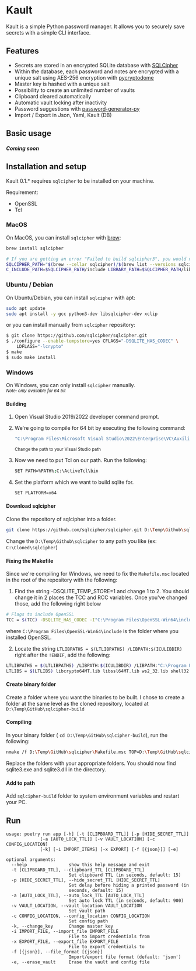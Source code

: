 # Kault

Kault is a simple Python password manager. It allows you to securely save secrets with a simple CLI interface.

## Features

 - Secrets are stored in an encrypted SQLite database with [SQLCipher](https://www.zetetic.net/sqlcipher/)
 - Within the database, each password and notes are encrypted with a unique salt using AES-256 encryption with [pycryptodome](http://legrandin.github.io/pycryptodome/)
 - Master key is hashed with a unique salt
 - Possibility to create an unlimited number of vaults
 - Clipboard cleared automatically
 - Automatic vault locking after inactivity
 - Password suggestions with [password-generator-py](https://github.com/gabfl/password-generator-py)
 - Import / Export in Json, Yaml, Kault (DB)

 ## Basic usage

 ##### Coming soon

 ## Installation and setup

 Kault 0.1.* requires `sqlcipher` to be installed on your machine.

 Requirement:
 - OpenSSL
 - Tcl

 ### MacOS

On MacOS, you can install `sqlcipher` with [brew](https://brew.sh/):
```bash
brew install sqlcipher

# If you are getting an error "Failed to build sqlcipher3", you would need to fix the build flags:
SQLCIPHER_PATH="$(brew --cellar sqlcipher)/$(brew list --versions sqlcipher | tr ' ' '\n' | tail -1)"
C_INCLUDE_PATH=$SQLCIPHER_PATH/include LIBRARY_PATH=$SQLCIPHER_PATH/lib
```

### Ubuntu / Debian

On Ubuntu/Debian, you can install `sqlcipher` with apt:
```bash
sudo apt update
sudo apt install -y gcc python3-dev libsqlcipher-dev xclip
```

or you can install manually from `sqlcipher` repository:

```bash
$ git clone https://github.com/sqlcipher/sqlcipher.git
$ ./configure --enable-tempstore=yes CFLAGS="-DSQLITE_HAS_CODEC" \
	LDFLAGS="-lcrypto"
$ make
$ sudo make install
```

### Windows

On Windows, you can only install `sqlcipher` manually. \
<small>*Note: only available for 64 bit*</small>

#### Building
1. Open Visual Studio 2019/2022 developer command prompt.

2. We're going to compile for 64 bit by executing the following command:

    ```bash 
    "C:\Program Files\Microsoft Visual Studio\2022\Enterprise\VC\Auxiliary\Build\vcvarsall.bat" x64
    ```

    <small>Change the path to your Visual Studio path</small>

3. Now we need to put Tcl on our path. Run the following:

    ```bash
    SET PATH=%PATH%;C:\ActiveTcl\bin
    ```

4. Set the platform which we want to build sqlite for.

    ```bash
    SET PLATFORM=x64
    ```

#### Download sqlcipher

Clone the repository of sqlcipher into a folder.

```bash
git clone https://github.com/sqlcipher/sqlcipher.git D:\Temp\Github\sqlcipher
```

Change the `D:\Temp\Github\sqlcipher` to any path you like (ex: `C:\Cloned\sqlcipher`)

#### Fixing the Makefile

Since we're compiling for Windows, we need to fix the `Makefile.msc` located in the root of the repository with the following:

1. Find the string -DSQLITE_TEMP_STORE=1 and change 1 to 2. You should change it in 2 places the TCC and RCC variables. Once you've changed those, add the following right below

```bash
# Flags to include OpenSSL
TCC = $(TCC) -DSQLITE_HAS_CODEC -I"C:\Program Files\OpenSSL-Win64\include"
```
where `C:\Program Files\OpenSSL-Win64\include` is the folder where you installed OpenSSL.

2. Locate the string `LTLIBPATHS = $(LTLIBPATHS) /LIBPATH:$(ICULIBDIR)` right after the `!ENDIF`, add the following:

```bash
LTLIBPATHS = $(LTLIBPATHS) /LIBPATH:$(ICULIBDIR) /LIBPATH:"C:\Program Files\OpenSSL-Win64\lib\VC\static"
LTLIBS = $(LTLIBS) libcrypto64MT.lib libssl64MT.lib ws2_32.lib shell32.lib advapi32.lib gdi32.lib user32.lib crypt32.lib kernel32.lib
```

#### Create binary folder

Create a folder where you want the binaries to be built. I chose to create a folder at the same level as the cloned repository, located at `D:\Temp\GitHub\sqlcipher-build`

#### Compiling

In your binary folder ( `cd D:\Temp\GitHub\sqlcipher-build`), run the following:

```bash
nmake /f D:\Temp\GitHub\sqlcipher\Makefile.msc TOP=D:\Temp\GitHub\sqlcipher
```

Replace the folders with your appropriate folders. You should now find sqlite3.exe and sqlite3.dll in the directory.

#### Add to path
Add `sqlcipher-build` folder to system environment variables and restart your PC.

## Run

```
usage: poetry run app [-h] [-t [CLIPBOARD_TTL]] [-p [HIDE_SECRET_TTL]]
             [-a [AUTO_LOCK_TTL]] [-v VAULT_LOCATION] [-c CONFIG_LOCATION]
             [-k] [-i IMPORT_ITEMS] [-x EXPORT] [-f [{json}]] [-e]

optional arguments:
  --help                show this help message and exit
  -t [CLIPBOARD_TTL], --clipboard_TTL [CLIPBOARD_TTL]
                        Set clipboard TTL (in seconds, default: 15)
  -p [HIDE_SECRET_TTL], --hide_secret_TTL [HIDE_SECRET_TTL]
                        Set delay before hiding a printed password (in
                        seconds, default: 15)
  -a [AUTO_LOCK_TTL], --auto_lock_TTL [AUTO_LOCK_TTL]
                        Set auto lock TTL (in seconds, default: 900)
  -v VAULT_LOCATION, --vault_location VAULT_LOCATION
                        Set vault path
  -c CONFIG_LOCATION, --config_location CONFIG_LOCATION
                        Set config path
  -k, --change_key      Change master key
  -i IMPORT_FILE, --import_file IMPORT_FILE
                        File to import credentials from
  -x EXPORT_FILE, --export_file EXPORT_FILE
                        File to export credentials to
  -f [{json}], --file_format [{json}]
                        Import/export file format (default: 'json')
  -e, --erase_vault     Erase the vault and config file
```
